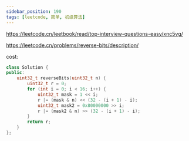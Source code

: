 ```yaml
---
sidebar_position: 190
tags: [leetcode, 简单, 初级算法]
---
```


https://leetcode.cn/leetbook/read/top-interview-questions-easy/xnc5vg/

https://leetcode.cn/problems/reverse-bits/description/

cost: 

```cpp
class Solution {
public:
    uint32_t reverseBits(uint32_t n) {
        uint32_t r = 0;
        for (int i = 0; i < 16; i++) {
            uint32_t mask = 1 << i;
            r |= (mask & n) << (32 - (i + 1) - i);
            uint32_t mask2 = 0x80000000 >> i;
            r |= (mask2 & n) >> (32 - (i + 1) - i);
        }
        return r;
    }
};

```

